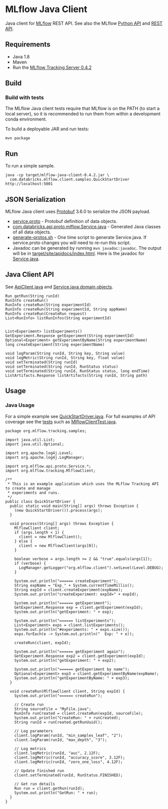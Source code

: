 # MLflow Java Client

Java client for [MLflow](https://mlflow.org) REST API.
See also the MLflow [Python API](https://mlflow.org/docs/latest/python_api/index.html)
and [REST API](https://mlflow.org/docs/latest/rest-api.html).

## Requirements

* Java 1.8
* Maven
* Run the [MLflow Tracking Server 0.4.2](https://mlflow.org/docs/latest/tracking.html#running-a-tracking-server)

## Build

### Build with tests

The MLflow Java client tests require that MLflow is on the PATH (to start a local server),
so it is recommended to run them from within a development conda environment.

To build a deployable JAR and run tests:

```
mvn package
```

## Run

To run a simple sample.
```
java -cp target/mlflow-java-client-0.4.2.jar \
  com.databricks.mlflow.client.samples.QuickStartDriver http://localhost:5001
```

## JSON Serialization

MLflow Java client uses [Protobuf](https://developers.google.com/protocol-buffers/) 3.6.0 to serialize the JSON payload.
* [service.proto](../mlflow/protos/service.proto) - Protobuf definition of data objects.
* [com.databricks.api.proto.mlflow.Service.java](src/main/java/com/databricks/api/proto/mlflow/Service.java) - Generated Java classes of all data objects.
* [generate-protos.sh](generate-protos.sh) - One time script to generate Service.java. If service.proto changes you will need to re-run this script.
* Javadoc can be generated by running ``mvn javadoc:javadoc``. The output will be in [target/site/apidocs/index.html](target/site/apidocs/index.html). 
Here is the javadoc for [Service.java](target/site/apidocs/com/databricks/api/proto/mlflow/Service.html).

## Java Client API

See [ApiClient.java](src/main/java/org/mlflow/client/ApiClient.java) 
and [Service.java domain objects](src/main/java/org/mlflow/api/proto/mlflow/Service.java).

```
Run getRun(String runId)
RunInfo createRun()
RunInfo createRun(String experimentId)
RunInfo createRun(String experimentId, String appName)
RunInfo createRun(CreateRun request)
List<RunInfo> listRunInfos(String experimentId)


List<Experiment> listExperiments()
GetExperiment.Response getExperiment(String experimentId)
Optional<Experiment> getExperimentByName(String experimentName)
long createExperiment(String experimentName)

void logParam(String runId, String key, String value)
void logMetric(String runId, String key, float value)
void setTerminated(String runId)
void setTerminated(String runId, RunStatus status)
void setTerminated(String runId, RunStatus status, long endTime)
ListArtifacts.Response listArtifacts(String runId, String path)
```

## Usage

### Java Usage

For a simple example see [QuickStartDriver.java](src/main/java/org/mlflow/tracking/samples/QuickStartDriver.java).
For full examples of API coverage see the [tests](src/test/java/org/mlflow/tracking) such as [MlflowClientTest.java](src/test/java/org/mlflow/tracking/MlflowClientTest.java).

```
package org.mlflow.tracking.samples;

import java.util.List;
import java.util.Optional;

import org.apache.log4j.Level;
import org.apache.log4j.LogManager;

import org.mlflow.api.proto.Service.*;
import org.mlflow.tracking.MlflowClient;

/**
 * This is an example application which uses the MLflow Tracking API to create and manage
 * experiments and runs.
 */
public class QuickStartDriver {
  public static void main(String[] args) throws Exception {
    (new QuickStartDriver()).process(args);
  }

  void process(String[] args) throws Exception {
    MlflowClient client;
    if (args.length < 1) {
      client = new MlflowClient();
    } else {
      client = new MlflowClient(args[0]);
    }

    boolean verbose = args.length >= 2 && "true".equals(args[1]);
    if (verbose) {
      LogManager.getLogger("org.mlflow.client").setLevel(Level.DEBUG);
    }

    System.out.println("====== createExperiment");
    String expName = "Exp_" + System.currentTimeMillis();
    String expId = client.createExperiment(expName);
    System.out.println("createExperiment: expId=" + expId);

    System.out.println("====== getExperiment");
    GetExperiment.Response exp = client.getExperiment(expId);
    System.out.println("getExperiment: " + exp);

    System.out.println("====== listExperiments");
    List<Experiment> exps = client.listExperiments();
    System.out.println("#experiments: " + exps.size());
    exps.forEach(e -> System.out.println("  Exp: " + e));

    createRun(client, expId);

    System.out.println("====== getExperiment again");
    GetExperiment.Response exp2 = client.getExperiment(expId);
    System.out.println("getExperiment: " + exp2);

    System.out.println("====== getExperiment by name");
    Optional<Experiment> exp3 = client.getExperimentByName(expName);
    System.out.println("getExperimentByName: " + exp3);
  }

  void createRun(MlflowClient client, String expId) {
    System.out.println("====== createRun");

    // Create run
    String sourceFile = "MyFile.java";
    RunInfo runCreated = client.createRun(expId, sourceFile);
    System.out.println("CreateRun: " + runCreated);
    String runId = runCreated.getRunUuid();

    // Log parameters
    client.logParam(runId, "min_samples_leaf", "2");
    client.logParam(runId, "max_depth", "3");

    // Log metrics
    client.logMetric(runId, "auc", 2.12F);
    client.logMetric(runId, "accuracy_score", 3.12F);
    client.logMetric(runId, "zero_one_loss", 4.12F);

    // Update finished run
    client.setTerminated(runId, RunStatus.FINISHED);

    // Get run details
    Run run = client.getRun(runId);
    System.out.println("GetRun: " + run);
  }
}
```

